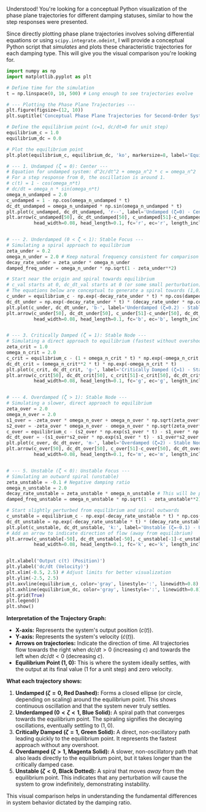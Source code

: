 Understood\! You're looking for a conceptual Python visualization of the phase plane trajectories for different damping statuses, similar to how the step responses were presented.

Since directly plotting phase plane trajectories involves solving differential equations or using `scipy.integrate.odeint`, I will provide a conceptual Python script that *simulates* and plots these characteristic trajectories for each damping type. This will give you the visual comparison you're looking for.

```python
import numpy as np
import matplotlib.pyplot as plt

# Define time for the simulation
t = np.linspace(0, 10, 500) # Long enough to see trajectories evolve

# --- Plotting the Phase Plane Trajectories ---
plt.figure(figsize=(12, 10))
plt.suptitle('Conceptual Phase Plane Trajectories for Second-Order System (Unit Step Response)', fontsize=14)

# Define the equilibrium point (c=1, dc/dt=0 for unit step)
equilibrium_c = 1.0
equilibrium_dc = 0.0

# Plot the equilibrium point
plt.plot(equilibrium_c, equilibrium_dc, 'ko', markersize=8, label='Equilibrium Point (1, 0)')

# --- 1. Undamped (ζ = 0): Center ---
# Equation for undamped system: d^2c/dt^2 + omega_n^2 * c = omega_n^2
# For a step response from 0, the oscillation is around 1.
# c(t) = 1 - cos(omega_n*t)
# dc/dt = omega_n * sin(omega_n*t)
omega_n_undamped = 2.0
c_undamped = 1 - np.cos(omega_n_undamped * t)
dc_dt_undamped = omega_n_undamped * np.sin(omega_n_undamped * t)
plt.plot(c_undamped, dc_dt_undamped, 'r--', label='Undamped (ζ=0) - Center')
plt.arrow(c_undamped[50], dc_dt_undamped[50], c_undamped[51]-c_undamped[50], dc_dt_undamped[51]-dc_dt_undamped[50],
          head_width=0.08, head_length=0.1, fc='r', ec='r', length_includes_head=True)


# --- 2. Underdamped (0 < ζ < 1): Stable Focus ---
# Simulating a spiral approach to equilibrium
zeta_under = 0.2
omega_n_under = 2.0 # Keep natural frequency consistent for comparison
decay_rate_under = zeta_under * omega_n_under
damped_freq_under = omega_n_under * np.sqrt(1 - zeta_under**2)

# Start near the origin and spiral towards equilibrium
# c_val starts at 0, dc_dt_val starts at 0 (or some small perturbation)
# The equations below are conceptual to generate a spiral towards (1,0)
c_under = equilibrium_c - np.exp(-decay_rate_under * t) * np.cos(damped_freq_under * t - np.pi/2) # Starts near 0
dc_dt_under = np.exp(-decay_rate_under * t) * (decay_rate_under * np.cos(damped_freq_under * t - np.pi/2) + damped_freq_under * np.sin(damped_freq_under * t - np.pi/2))
plt.plot(c_under, dc_dt_under, 'b-', label='Underdamped (ζ=0.2) - Stable Focus')
plt.arrow(c_under[50], dc_dt_under[50], c_under[51]-c_under[50], dc_dt_under[51]-dc_dt_under[50],
          head_width=0.08, head_length=0.1, fc='b', ec='b', length_includes_head=True)


# --- 3. Critically Damped (ζ = 1): Stable Node ---
# Simulating a direct approach to equilibrium (fastest without overshoot)
zeta_crit = 1.0
omega_n_crit = 2.0
c_crit = equilibrium_c - (1 + omega_n_crit * t) * np.exp(-omega_n_crit * t)
dc_dt_crit = (omega_n_crit**2 * t) * np.exp(-omega_n_crit * t)
plt.plot(c_crit, dc_dt_crit, 'g-', label='Critically Damped (ζ=1) - Stable Node')
plt.arrow(c_crit[50], dc_dt_crit[50], c_crit[51]-c_crit[50], dc_dt_crit[51]-dc_dt_crit[50],
          head_width=0.08, head_length=0.1, fc='g', ec='g', length_includes_head=True)


# --- 4. Overdamped (ζ > 1): Stable Node ---
# Simulating a slower, direct approach to equilibrium
zeta_over = 2.0
omega_n_over = 2.0
s1_over = -zeta_over * omega_n_over + omega_n_over * np.sqrt(zeta_over**2 - 1)
s2_over = -zeta_over * omega_n_over - omega_n_over * np.sqrt(zeta_over**2 - 1)
c_over = equilibrium_c - (s2_over * np.exp(s1_over * t) - s1_over * np.exp(s2_over * t)) / (s2_over - s1_over)
dc_dt_over = -(s1_over*s2_over * np.exp(s1_over * t) - s1_over*s2_over * np.exp(s2_over * t)) / (s2_over - s1_over)
plt.plot(c_over, dc_dt_over, 'm-', label='Overdamped (ζ=2) - Stable Node')
plt.arrow(c_over[50], dc_dt_over[50], c_over[51]-c_over[50], dc_dt_over[51]-dc_dt_over[50],
          head_width=0.08, head_length=0.1, fc='m', ec='m', length_includes_head=True)


# --- 5. Unstable (ζ < 0): Unstable Focus ---
# Simulating an outward spiral (unstable)
zeta_unstable = -0.1 # Negative damping ratio
omega_n_unstable = 2.0
decay_rate_unstable = zeta_unstable * omega_n_unstable # This will be positive for expansion
damped_freq_unstable = omega_n_unstable * np.sqrt(1 - zeta_unstable**2)

# Start slightly perturbed from equilibrium and spiral outwards
c_unstable = equilibrium_c - np.exp(-decay_rate_unstable * t) * np.cos(damped_freq_unstable * t) * 0.1 # Small initial perturbation
dc_dt_unstable = np.exp(-decay_rate_unstable * t) * (decay_rate_unstable * np.cos(damped_freq_unstable * t) + damped_freq_unstable * np.sin(damped_freq_unstable * t)) * 0.1
plt.plot(c_unstable, dc_dt_unstable, 'k:', label='Unstable (ζ=-0.1) - Unstable Focus', linewidth=2)
# Add an arrow to indicate direction of flow (away from equilibrium)
plt.arrow(c_unstable[-50], dc_dt_unstable[-50], c_unstable[-1]-c_unstable[-50], dc_dt_unstable[-1]-dc_dt_unstable[-50],
          head_width=0.08, head_length=0.1, fc='k', ec='k', length_includes_head=True)


plt.xlabel('Output c(t) (Position)')
plt.ylabel('dc/dt (Velocity)')
plt.xlim(-0.5, 2.5) # Adjust limits for better visualization
plt.ylim(-2.5, 2.5)
plt.axvline(equilibrium_c, color='gray', linestyle=':', linewidth=0.8) # Line at final output
plt.axhline(equilibrium_dc, color='gray', linestyle=':', linewidth=0.8) # Line at zero velocity
plt.grid(True)
plt.legend()
plt.show()
```

**Interpretation of the Trajectory Graph:**

  * **X-axis:** Represents the system's output position ($c(t)$).
  * **Y-axis:** Represents the system's velocity ($\dot{c}(t)$).
  * **Arrows on trajectories:** Indicate the direction of time. All trajectories flow towards the right when $dc/dt > 0$ (increasing $c$) and towards the left when $dc/dt < 0$ (decreasing $c$).
  * **Equilibrium Point (1, 0):** This is where the system ideally settles, with the output at its final value (1 for a unit step) and zero velocity.

**What each trajectory shows:**

1.  **Undamped ($\zeta=0$, Red Dashed):** Forms a closed ellipse (or circle, depending on scaling) around the equilibrium point. This shows continuous oscillation and that the system never truly settles.
2.  **Underdamped ($0 < \zeta < 1$, Blue Solid):** A spiral path that converges towards the equilibrium point. The spiraling signifies the decaying oscillations, eventually settling to $(1,0)$.
3.  **Critically Damped ($\zeta=1$, Green Solid):** A direct, non-oscillatory path leading quickly to the equilibrium point. It represents the fastest approach without any overshoot.
4.  **Overdamped ($\zeta > 1$, Magenta Solid):** A slower, non-oscillatory path that also leads directly to the equilibrium point, but it takes longer than the critically damped case.
5.  **Unstable ($\zeta < 0$, Black Dotted):** A spiral that moves *away* from the equilibrium point. This indicates that any perturbation will cause the system to grow indefinitely, demonstrating instability.

This visual comparison helps in understanding the fundamental differences in system behavior dictated by the damping ratio.